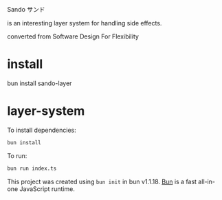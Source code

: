 Sando 
サンド 

is an interesting layer system 
for handling side effects.


converted from 
Software Design For Flexibility 


# install

bun install sando-layer

# layer-system

To install dependencies:

```bash
bun install
```

To run:

```bash
bun run index.ts
```

This project was created using `bun init` in bun v1.1.18. [Bun](https://bun.sh) is a fast all-in-one JavaScript runtime.
